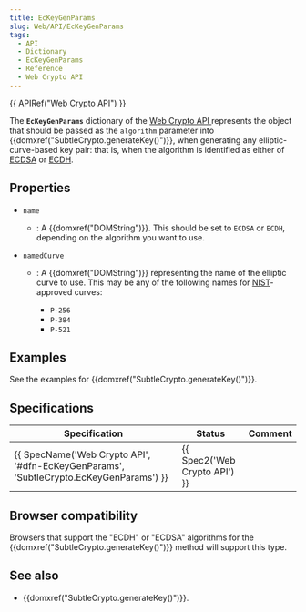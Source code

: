 ```yaml
---
title: EcKeyGenParams
slug: Web/API/EcKeyGenParams
tags:
  - API
  - Dictionary
  - EcKeyGenParams
  - Reference
  - Web Crypto API
---
```

{{ APIRef("Web Crypto API") }}

The **`EcKeyGenParams`** dictionary of the [Web Crypto API ](/en-US/docs/Web/API/Web_Crypto_API)represents the object that should be passed as the `algorithm` parameter into {{domxref("SubtleCrypto.generateKey()")}}, when generating any elliptic-curve-based key pair: that is, when the algorithm is identified as either of [ECDSA](/en-US/docs/Web/API/SubtleCrypto/sign#ecdsa) or [ECDH](/en-US/docs/Web/API/SubtleCrypto/deriveKey#ecdh).

## Properties

- `name`
  - : A {{domxref("DOMString")}}. This should be set to `ECDSA` or `ECDH`, depending on the algorithm you want to use.
- `namedCurve`

  - : A {{domxref("DOMString")}} representing the name of the elliptic curve to use. This may be any of the following names for [NIST](https://www.nist.gov/)-approved curves:

    - `P-256`
    - `P-384`
    - `P-521`

## Examples

See the examples for {{domxref("SubtleCrypto.generateKey()")}}.

## Specifications

| Specification                                                                                                        | Status                                   | Comment |
| -------------------------------------------------------------------------------------------------------------------- | ---------------------------------------- | ------- |
| {{ SpecName('Web Crypto API', '#dfn-EcKeyGenParams', 'SubtleCrypto.EcKeyGenParams') }} | {{ Spec2('Web Crypto API') }} |         |

## Browser compatibility

Browsers that support the "ECDH" or "ECDSA" algorithms for the {{domxref("SubtleCrypto.generateKey()")}} method will support this type.

## See also

- {{domxref("SubtleCrypto.generateKey()")}}.
